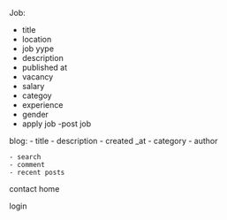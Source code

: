 Job:
   - title
   - location
   - job yype
   - description
   - published at
   - vacancy
   - salary
   - categoy
   - experience
   - gender
   - apply job
   -post job

blog:
    - title
    - description
    - created _at
    - category
    - author
    
    - search
    - comment
    - recent posts

contact
home

login
